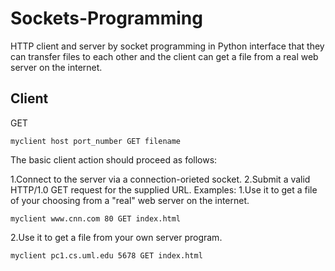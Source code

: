 # Sockets-Programming
HTTP client and server by socket programming in Python interface that they can
transfer files to each other and the client can get a file from a real web server on the internet.

## Client
GET 
```
myclient host port_number GET filename
```
The basic client action should proceed as follows:

1.Connect to the server via a connection-orieted socket.
2.Submit a valid HTTP/1.0 GET request for the supplied URL.
Examples:
1.Use it to get a file of your choosing from a "real" web server on the internet.
```
myclient www.cnn.com 80 GET index.html
```
2.Use it to get a file from your own server program.
```
myclient pc1.cs.uml.edu 5678 GET index.html
```

